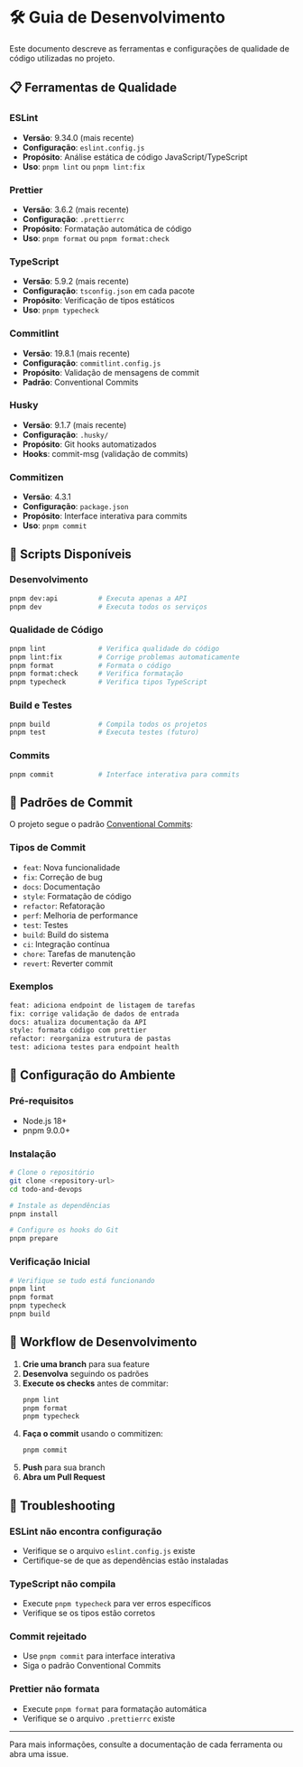 # 🛠️ Guia de Desenvolvimento

Este documento descreve as ferramentas e configurações de qualidade de código utilizadas no projeto.

## 📋 Ferramentas de Qualidade

### ESLint

- **Versão**: 9.34.0 (mais recente)
- **Configuração**: `eslint.config.js`
- **Propósito**: Análise estática de código JavaScript/TypeScript
- **Uso**: `pnpm lint` ou `pnpm lint:fix`

### Prettier

- **Versão**: 3.6.2 (mais recente)
- **Configuração**: `.prettierrc`
- **Propósito**: Formatação automática de código
- **Uso**: `pnpm format` ou `pnpm format:check`

### TypeScript

- **Versão**: 5.9.2 (mais recente)
- **Configuração**: `tsconfig.json` em cada pacote
- **Propósito**: Verificação de tipos estáticos
- **Uso**: `pnpm typecheck`

### Commitlint

- **Versão**: 19.8.1 (mais recente)
- **Configuração**: `commitlint.config.js`
- **Propósito**: Validação de mensagens de commit
- **Padrão**: Conventional Commits

### Husky

- **Versão**: 9.1.7 (mais recente)
- **Configuração**: `.husky/`
- **Propósito**: Git hooks automatizados
- **Hooks**: commit-msg (validação de commits)

### Commitizen

- **Versão**: 4.3.1
- **Configuração**: `package.json`
- **Propósito**: Interface interativa para commits
- **Uso**: `pnpm commit`

## 🚀 Scripts Disponíveis

### Desenvolvimento

```bash
pnpm dev:api          # Executa apenas a API
pnpm dev              # Executa todos os serviços
```

### Qualidade de Código

```bash
pnpm lint             # Verifica qualidade do código
pnpm lint:fix         # Corrige problemas automaticamente
pnpm format           # Formata o código
pnpm format:check     # Verifica formatação
pnpm typecheck        # Verifica tipos TypeScript
```

### Build e Testes

```bash
pnpm build            # Compila todos os projetos
pnpm test             # Executa testes (futuro)
```

### Commits

```bash
pnpm commit           # Interface interativa para commits
```

## 📝 Padrões de Commit

O projeto segue o padrão [Conventional Commits](https://www.conventionalcommits.org/):

### Tipos de Commit

- `feat`: Nova funcionalidade
- `fix`: Correção de bug
- `docs`: Documentação
- `style`: Formatação de código
- `refactor`: Refatoração
- `perf`: Melhoria de performance
- `test`: Testes
- `build`: Build do sistema
- `ci`: Integração contínua
- `chore`: Tarefas de manutenção
- `revert`: Reverter commit

### Exemplos

```bash
feat: adiciona endpoint de listagem de tarefas
fix: corrige validação de dados de entrada
docs: atualiza documentação da API
style: formata código com prettier
refactor: reorganiza estrutura de pastas
test: adiciona testes para endpoint health
```

## 🔧 Configuração do Ambiente

### Pré-requisitos

- Node.js 18+
- pnpm 9.0.0+

### Instalação

```bash
# Clone o repositório
git clone <repository-url>
cd todo-and-devops

# Instale as dependências
pnpm install

# Configure os hooks do Git
pnpm prepare
```

### Verificação Inicial

```bash
# Verifique se tudo está funcionando
pnpm lint
pnpm format
pnpm typecheck
pnpm build
```

## 🎯 Workflow de Desenvolvimento

1. **Crie uma branch** para sua feature
2. **Desenvolva** seguindo os padrões
3. **Execute os checks** antes de commitar:
   ```bash
   pnpm lint
   pnpm format
   pnpm typecheck
   ```
4. **Faça o commit** usando o commitizen:
   ```bash
   pnpm commit
   ```
5. **Push** para sua branch
6. **Abra um Pull Request**

## 🚨 Troubleshooting

### ESLint não encontra configuração

- Verifique se o arquivo `eslint.config.js` existe
- Certifique-se de que as dependências estão instaladas

### TypeScript não compila

- Execute `pnpm typecheck` para ver erros específicos
- Verifique se os tipos estão corretos

### Commit rejeitado

- Use `pnpm commit` para interface interativa
- Siga o padrão Conventional Commits

### Prettier não formata

- Execute `pnpm format` para formatação automática
- Verifique se o arquivo `.prettierrc` existe

---

Para mais informações, consulte a documentação de cada ferramenta ou abra uma issue.
